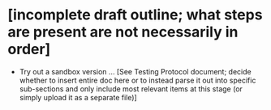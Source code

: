 # [incomplete draft outline; what steps are present are not necessarily in order]

- Try out a sandbox version ... [See Testing Protocol document; decide whether to insert entire doc here or to instead parse it out into specific sub-sections and only include most relevant items at this stage (or simply upload it as a separate file)]
